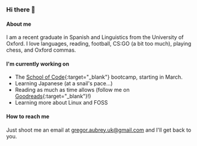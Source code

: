 ### Hi there 👋

<!--
**gregoraubrey/gregoraubrey** is a ✨ _special_ ✨ repository because its `README.md` (this file) appears on your GitHub profile.

Here are some ideas to get you started:

- 🔭 I’m currently working on ...
- 🌱 I’m currently learning ...
- 👯 I’m looking to collaborate on ...
- 🤔 I’m looking for help with ...
- 💬 Ask me about ...
- 📫 How to reach me: ...
- 😄 Pronouns: ...
- ⚡ Fun fact: ...
-->

#### About me
I am a recent graduate in Spanish and Linguistics from the University of Oxford. I love languages, reading, football, CS:GO (a bit too much), playing chess, and Oxford commas.

#### I'm currently working on
- The [School of Code](https://www.schoolofcode.co.uk/){:target="_blank"} bootcamp, starting in March.
- Learning Japanese (at a snail's pace...)
- Reading as much as time allows (follow me on [Goodreads](https://www.goodreads.com/user/show/109060712-gregor-aubrey){:target="_blank"}!)
- Learning more about Linux and FOSS

#### How to reach me
Just shoot me an email at gregor.aubrey.uk@gmail.com and I'll get back to you.
